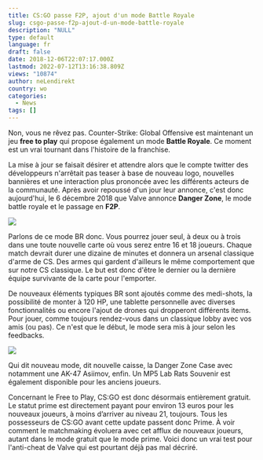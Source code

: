 ```yaml
---
title: CS:GO passe F2P, ajout d'un mode Battle Royale
slug: csgo-passe-f2p-ajout-d-un-mode-battle-royale
description: "NULL"
type: default
language: fr
draft: false
date: 2018-12-06T22:07:17.000Z
lastmod: 2022-07-12T13:16:38.809Z
views: "10874"
author: neLendirekt
country: wo
categories:
  - News
tags: []
---
```

Non, vous ne rêvez pas. Counter-Strike: Global Offensive est maintenant un jeu **free to play** qui propose également un mode **Battle Royale**. Ce moment est un vrai tournant dans l'histoire de la franchise.

La mise à jour se faisait désirer et attendre alors que le compte twitter des développeurs n'arrêtait pas teaser à base de nouveau logo, nouvelles bannières et une interaction plus prononcée avec les différents acteurs de la communauté. Après avoir repoussé d'un jour leur annonce, c'est donc aujourd'hui, le 6 décembre 2018 que Valve annonce **Danger Zone**, le mode battle royale et le passage en **F2P**. 

![](/images/articles/5c09959634369/images/e5876R30TD9zEQBph1kZOh7W6qOAEmhbfsjTASXS.png)

Parlons de ce mode BR donc. Vous pourrez jouer seul, à deux ou à trois dans une toute nouvelle carte où vous serez entre 16 et 18 joueurs. Chaque match devrait durer une dizaine de minutes et donnera un arsenal classique d'arme de CS. Des armes qui gardent d'ailleurs le même comportement que sur notre CS classique. Le but est donc d'être le dernier ou la dernière équipe survivante de la carte pour l'emporter.

De nouveaux éléments typiques BR sont ajoutés comme des medi-shots, la possibilité de monter à 120 HP, une tablette personnelle avec diverses fonctionnalités ou encore l'ajout de drones qui dropperont différents items. Pour jouer, comme toujours rendez-vous dans un classique lobby avec vos amis (ou pas). Ce n'est que le début, le mode sera mis à jour selon les feedbacks.

![](/images/articles/5c09959634369/images/sqHqwPhIs9PT4aCyJQTSrdYwBAVCA7622sV5oQC0.png)

Qui dit nouveau mode, dit nouvelle caisse, la Danger Zone Case avec notamment une AK-47 Asiimov, enfin. Un MP5 Lab Rats Souvenir est également disponible pour les anciens joueurs.

Concernant le Free to Play, CS:GO est donc désormais entièrement gratuit. Le statut prime est directement payant pour environ 13 euros pour les nouveaux joueurs, à moins d’arriver au niveau 21, toujours. Tous les possesseurs de CS:GO avant cette update passent donc Prime. À voir comment le matchmaking évoluera avec cet afflux de nouveaux joueurs, autant dans le mode gratuit que le mode prime. Voici donc un vrai test pour l'anti-cheat de Valve qui est pourtant déjà pas mal décriré.

